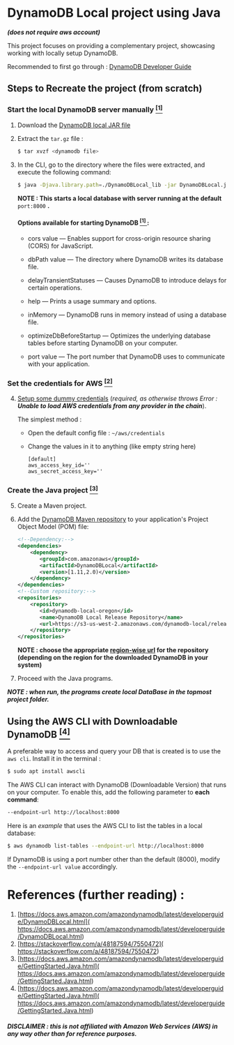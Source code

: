# DynamoDB Local project using Java

***(does not require aws account)***

This project focuses on providing a complementary project, showcasing working with locally setup DynamoDB.

Recommended to first go through : [DynamoDB Developer Guide](
https://docs.aws.amazon.com/amazondynamodb/latest/developerguide/Introduction.html)

## Steps to Recreate the project (from scratch)

### Start the local DynamoDB server manually [<sup> [1] </sup>](https://docs.aws.amazon.com/amazondynamodb/latest/developerguide/DynamoDBLocal.html)

1. Download the [DynamoDB local JAR file](
http://docs.aws.amazon.com/amazondynamodb/latest/developerguide/Tools.DynamoDBLocal.html)
2. Extract the `tar.gz` file :

    ```bash
    $ tar xvzf <dynamodb file>
    ```
    
3. In the CLI, go to the directory where the files were extracted, and execute the following command:

    ```bash
    $ java -Djava.library.path=./DynamoDBLocal_lib -jar DynamoDBLocal.jar -sharedDb
    ```

    **NOTE : This starts a local database with server running at the default** `port:8000` **.**

    #### Options available for starting DynamoDB [<sup> [1] </sup>](https://docs.aws.amazon.com/amazondynamodb/latest/developerguide/DynamoDBLocal.html) :

    - cors value — Enables support for cross-origin resource sharing (CORS) for JavaScript.
    
    - dbPath value — The directory where DynamoDB writes its database file.
    
    - delayTransientStatuses — Causes DynamoDB to introduce delays for certain operations.
    
    - help — Prints a usage summary and options.
    
    - inMemory — DynamoDB runs in memory instead of using a database file.
    
    - optimizeDbBeforeStartup — Optimizes the underlying database tables before starting DynamoDB on your computer.
    
    - port value — The port number that DynamoDB uses to communicate with your application.


### Set the credentials for AWS [<sup> [2] </sup>](https://stackoverflow.com/a/48187594/7550472)

4. [Setup some dummy credentials](https://docs.aws.amazon.com/sdk-for-net/v2/developer-guide/net-dg-config-creds.html)
 (*required, as otherwise throws Error : **Unable to load AWS credentials from any provider
 in the chain***). 

    The simplest method :
 
    - Open the default config file : `~/aws/credentials`
    - Change the values in it to anything (like empty string here)
      
      ```text
      [default]
      aws_access_key_id=''
      aws_secret_access_key=''
      ```

### Create the Java project [<sup> [3] </sup>](https://docs.aws.amazon.com/amazondynamodb/latest/developerguide/GettingStarted.Java.html)

5. Create a Maven project.

6.  Add the [DynamoDB Maven repository](
https://docs.aws.amazon.com/amazondynamodb/latest/developerguide/DynamoDBLocal.html) to your application's 
Project Object Model (POM) file:
   
       ```xml
       <!--Dependency:-->
       <dependencies>
           <dependency>
              <groupId>com.amazonaws</groupId>
              <artifactId>DynamoDBLocal</artifactId>
              <version>[1.11,2.0)</version>
           </dependency>
       </dependencies>
       <!--Custom repository:-->
       <repositories>
           <repository>
              <id>dynamodb-local-oregon</id>
              <name>DynamoDB Local Release Repository</name>
              <url>https://s3-us-west-2.amazonaws.com/dynamodb-local/release</url>
           </repository>
       </repositories>
       ```
       
       **NOTE : choose the appropriate [region-wise url](https://docs.aws.amazon.com/general/latest/gr/rande.html#ddb_region)
        for the repository (depending on the region for the downloaded
        DynamoDB in your system)**

7. Proceed with the Java programs.

***NOTE : when run, the programs create local DataBase in the topmost project folder.***

## Using the AWS CLI with Downloadable DynamoDB [<sup> [4] </sup>](https://docs.aws.amazon.com/amazondynamodb/latest/developerguide/GettingStarted.Java.html)

A preferable way to access and query your DB that is created is to use the `aws cli`. Install it in the terminal :

```bash
$ sudo apt install awscli 
```

The AWS CLI can interact with DynamoDB (Downloadable Version) that runs on your computer. To enable this, add the 
following parameter to **each command**:
```bash
--endpoint-url http://localhost:8000
```

Here is an *example* that uses the AWS CLI to list the tables in a local database:

```bash
$ aws dynamodb list-tables --endpoint-url http://localhost:8000
```

If DynamoDB is using a port number other than the default (8000), modify the `--endpoint-url value` accordingly.


# References (further reading) :

1. [https://docs.aws.amazon.com/amazondynamodb/latest/developerguide/DynamoDBLocal.html](
https://docs.aws.amazon.com/amazondynamodb/latest/developerguide/DynamoDBLocal.html)
2. [https://stackoverflow.com/a/48187594/7550472](
https://stackoverflow.com/a/48187594/7550472)
3. [https://docs.aws.amazon.com/amazondynamodb/latest/developerguide/GettingStarted.Java.html](
https://docs.aws.amazon.com/amazondynamodb/latest/developerguide/GettingStarted.Java.html)
4. [https://docs.aws.amazon.com/amazondynamodb/latest/developerguide/GettingStarted.Java.html](
https://docs.aws.amazon.com/amazondynamodb/latest/developerguide/GettingStarted.Java.html)

##### DISCLAIMER : this is not affiliated with Amazon Web Services (AWS) in any way other than for reference purposes.